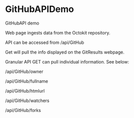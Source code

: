 # GitHubAPIDemo

GitHubAPI demo

Web page ingests data from the Octokit repository.

API can be accessed from /api/GitHub

Get will pull the info displayed on the GitResults webpage.

Granular API GET can pull individual information. See below:

/api/GitHub/owner

/api/GitHub/fullname

/api/GitHub/htmlurl

/api/GitHub/watchers

/api/GitHub/forks
